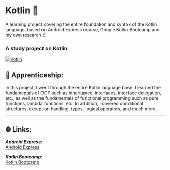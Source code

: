 # Kotlin 🧮

A learning project covering the entire foundation and syntax of the Kotlin language, based on Android Express course, Google Kotlin Bootcamp and my own research :)

### A study project on **Kotlin**

[![Kotlin](https://amandacleto.github.io/images-for-projects/public/images/github-readme/icon-kotlin-logo.svg)](https://kotlinlang.org/)


## 🎇 Apprenticeship:

In this project, I went through the entire Kotlin language base. I learned the fundamentals of OOP such as inheritance, interfaces, interface delegation, etc., as well as the fundamentals of functional programming such as pure functions, lambda functions, etc. In addition, I covered conditional structures, exception handling, types, logical operators, and much more.
<br>

---
## 🌐 Links:
***Android Express:***<br>
[<ins>Android Express</ins>](https://androiddeveloper.com.br/)<br>

***Kotlin Bootcamp:***<br>
[<ins>Kotlin Bootcamp</ins>](https://developer.android.com/courses/kotlin-bootcamp/overview)<br>
